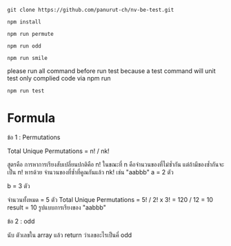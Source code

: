 `git clone https://github.com/panurut-ch/nv-be-test.git`

`npm install`

`npm run permute`

`npm run odd`

`npm run smile
`

please run all command before run test because a test command will unit test only complied code via npm run

`npm run test`

# Formula

ข้อ 1 : Permutations

Total Unique Permutations =  n! / nk!

สูตรคือ การหาการเรียงสับเปลี่ยนปกติคือ n! ในขณะที่ n คือจำนวนของที่ไม่ซ้ำกัน
แต่ถ้ามีของซ้ำกันจะเป็น n! หารด้วย จำนวนของที่ซ้ำที่คูณกันแล้ว nk!
เช่น "aabbb"
a = 2 ตัว

b = 3 ตัว

จำนวนทั้งหมด = 5 ตัว
Total Unique Permutations = 5! / 2! x 3!
= 120 / 12 = 10
result = 10 รูปแบบการเรียงของ "aabbb"

ข้อ 2 : odd

นับ ตัวเลขใน array แล้ว return ว่าเลขอะไรเป็นคี่ odd
